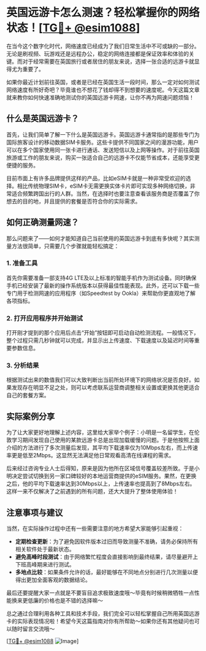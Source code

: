 # 英国远游卡怎么测速？轻松掌握你的网络状态！[[TG💪+ @esim1088](https://t.me/s/esim1088)]

在当今这个数字化时代，网络速度已经成为了我们日常生活中不可或缺的一部分。无论是刷视频、玩游戏还是远程办公，稳定的网络连接都是保证效率和体验的关键。而对于经常需要在英国旅行或者居住的朋友来说，选择一张合适的远游卡就显得尤为重要了。

如果你最近计划前往英国，或者是已经在英国生活一段时间，那么一定对如何测试网络速度有所好奇吧？毕竟谁也不想花了钱却得不到想要的速度呢。今天这篇文章就来教你如何快速准确地测试你的英国远游卡网速，让你不再为网速问题烦恼！

## 什么是英国远游卡？

首先，让我们简单了解一下什么是英国远游卡。英国远游卡通常指的是那些专门为国际旅客设计的移动数据SIM卡服务。这些卡提供不同国家之间的漫游功能，用户可以在多个国家使用同一张卡进行通话、发送短信以及上网等操作。对于前往英国旅游或工作的朋友来说，购买一张适合自己的远游卡不仅能节省成本，还能享受更便捷的服务。

目前市面上有许多品牌提供这样的产品，比如eSIM卡就是一种非常受欢迎的选择。相比传统物理SIM卡，eSIM卡无需更换实体卡片即可实现多种网络切换，非常适合频繁跨国出行的人群。当然，在选择时也要注意查看该服务商是否覆盖了你想去的目的地，并且提供的套餐是否符合你的实际需求。

## 如何正确测量网速？

那么问题来了——如何才能知道自己当前使用的英国远游卡到底有多快呢？其实测量方法很简单，只需要几个步骤就能轻松搞定：

### 1. 准备工具

首先你需要准备一部支持4G LTE及以上标准的智能手机作为测试设备。同时确保手机已经安装了最新的操作系统版本以获得最佳性能表现。此外，还可以下载一些专门用于检测网速的应用程序（如Speedtest by Ookla）来帮助你更直观地了解各项指标。

### 2. 打开应用程序并开始测试

打开刚才提到的那个应用后点击“开始”按钮即可启动自动检测流程。一般情况下，整个过程只需几秒钟就可以完成，并显示出上传速度、下载速度以及延迟时间等重要参数信息。

### 3. 分析结果

根据测试出来的数值我们可以大致判断出当前所处环境下的网络状况是否良好。如果发现存在明显不足之处，则可以考虑联系运营商调整相关设置或更换其他更适合自己的套餐方案。

## 实际案例分享

为了让大家更好地理解上述内容，这里给大家举个例子：小明是一名留学生，在伦敦学习期间发现自己使用的某款远游卡总是出现加载缓慢的问题。于是他按照上面介绍的方法进行了多次测量后发现，其平均下载速率仅为10Mbps左右，而上传速率更是低至2Mbps。这显然无法满足他日常观看高清在线课程的需求。

后来经过咨询专业人士后得知，原来是因为他所在区域信号覆盖较差所致。于是小明决定尝试切换到另一家口碑较好的本地运营商提供的eSIM服务。果然，在更换之后，他的平均下载速率达到30Mbps以上，上传速率也提高到了8Mbps左右。这样一来不仅解决了之前遇到的所有问题，还大大提升了整体使用体验！

## 注意事项与建议

当然，在实际操作过程中还有一些需要注意的地方希望大家能够引起重视：

- **定期检查更新**：为了避免因软件版本过旧而导致测量不准确，请务必保持所有相关软件处于最新状态。
- **避免高峰时段测试**：由于网络繁忙程度会直接影响到最终结果，请尽量避开上下班高峰期来进行测试。
- **多地点比较**：如果条件允许的话，最好能够在不同地点分别进行几次测量以便得出更加全面客观的数据结论。

最后还要提醒大家一点就是不要盲目追求极致速度哦～毕竟有时候稍微牺牲一点性能换来更低廉的价格也是不错的选择嘛～

总之通过合理利用各种工具和技术手段，我们完全可以轻松掌握自己所用英国远游卡的实际表现情况啦！希望今天这篇指南对你有所帮助～如果你还有其他疑问也可以随时留言交流哦～

[[TG💪+ @esim1088](https://t.me/s/esim1088) ![Image](https://i.postimg.cc/4NQfJmqS/Snipaste-2025-05-13-00-14-12.png)]